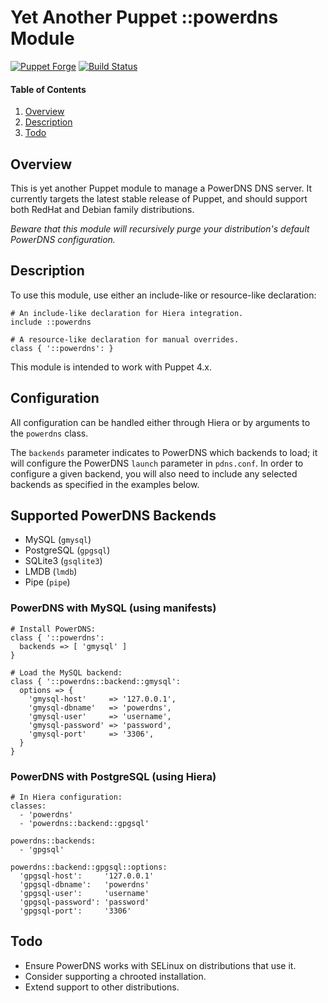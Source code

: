# Yet Another Puppet ::powerdns Module

[![Puppet Forge](http://img.shields.io/puppetforge/v/jmkeyes/powerdns.svg)](https://forge.puppetlabs.com/jmkeyes/powerdns)
[![Build Status](https://travis-ci.org/jmkeyes/puppet-powerdns.svg?branch=master)](https://travis-ci.org/jmkeyes/puppet-powerdns)

#### Table of Contents

 1. [Overview](#overview)
 2. [Description](#description)
 3. [Todo](#todo)

## Overview

This is yet another Puppet module to manage a PowerDNS DNS server. It currently targets the
latest stable release of Puppet, and should support both RedHat and Debian family distributions.

*Beware that this module will recursively purge your distribution's default PowerDNS configuration.*

## Description

To use this module, use either an include-like or resource-like declaration:

    # An include-like declaration for Hiera integration.
    include ::powerdns

    # A resource-like declaration for manual overrides.
    class { '::powerdns': }

This module is intended to work with Puppet 4.x.

## Configuration

All configuration can be handled either through Hiera or by arguments to the `powerdns` class.

The `backends` parameter indicates to PowerDNS which backends to load; it will configure the
PowerDNS `launch` parameter in `pdns.conf`. In order to configure a given backend, you will
also need to include any selected backends as specified in the examples below.

## Supported PowerDNS Backends

  - MySQL (`gmysql`)
  - PostgreSQL (`gpgsql`)
  - SQLite3 (`gsqlite3`)
  - LMDB (`lmdb`)
  - Pipe (`pipe`)

### PowerDNS with MySQL (using manifests)

    # Install PowerDNS:
    class { '::powerdns':
      backends => [ 'gmysql' ]
    }

    # Load the MySQL backend:
    class { '::powerdns::backend::gmysql':
      options => {
        'gmysql-host'     => '127.0.0.1',
        'gmysql-dbname'   => 'powerdns',
        'gmysql-user'     => 'username',
        'gmysql-password' => 'password',
        'gmysql-port'     => '3306',
      }
    }

### PowerDNS with PostgreSQL (using Hiera)

    # In Hiera configuration:
    classes:
      - 'powerdns'
      - 'powerdns::backend::gpgsql'

    powerdns::backends:
      - 'gpgsql'

    powerdns::backend::gpgsql::options:
      'gpgsql-host':     '127.0.0.1'
      'gpgsql-dbname':   'powerdns'
      'gpgsql-user':     'username'
      'gpgsql-password': 'password'
      'gpgsql-port':     '3306'

## Todo

  * Ensure PowerDNS works with SELinux on distributions that use it.
  * Consider supporting a chrooted installation.
  * Extend support to other distributions.
